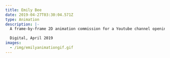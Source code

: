 ```yaml
---
title: Emily Bee
date: 2019-04-27T03:30:04.571Z
type: Animation
description: |-
  A frame-by-frame 2D animation commission for a Youtube channel opening.

  Digital, April 2019
images:
  - /img/emilyanimationgif.gif
---
```


